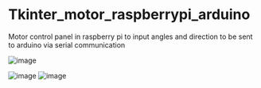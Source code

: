 # Tkinter_motor_raspberrypi_arduino
Motor control panel in raspberry pi to input angles and direction to be sent to arduino via serial communication

![image](https://github.com/saidijongo/Tkinter_motor_raspberrypi_arduino/assets/31678025/6a690fbc-8324-44ab-b0c5-324dc2dbddf2)

![image](https://github.com/saidijongo/Tkinter_motor_raspberrypi_arduino/assets/31678025/9b6619c1-e5dc-4d97-8c6b-a745de54e20f) ![image](https://github.com/saidijongo/Tkinter_motor_raspberrypi_arduino/assets/31678025/edfddf52-2b37-4956-801f-e4dfa62f0f66)



